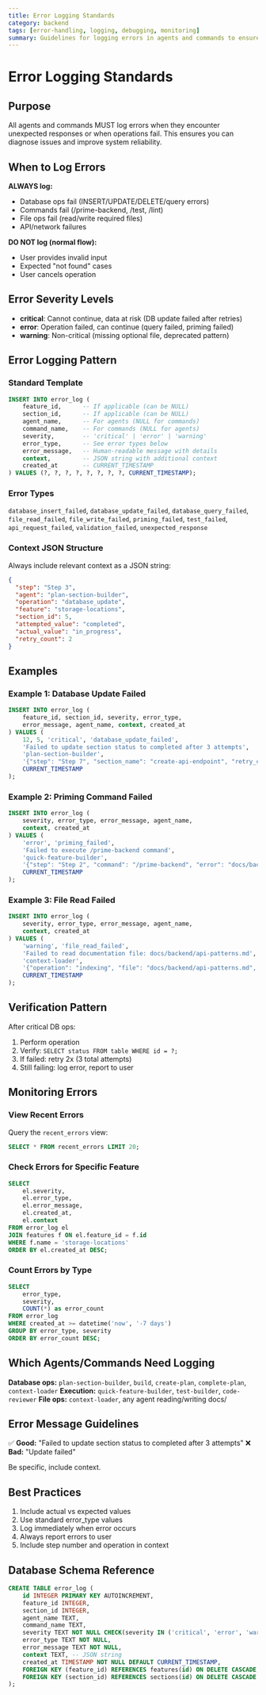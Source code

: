 ```yaml
---
title: Error Logging Standards
category: backend
tags: [error-handling, logging, debugging, monitoring]
summary: Guidelines for logging errors in agents and commands to ensure visibility into unexpected behaviors and failures
---
```


# Error Logging Standards

## Purpose

All agents and commands MUST log errors when they encounter unexpected responses or when operations fail. This ensures you can diagnose issues and improve system reliability.

## When to Log Errors

**ALWAYS log:**
- Database ops fail (INSERT/UPDATE/DELETE/query errors)
- Commands fail (/prime-backend, /test, /lint)
- File ops fail (read/write required files)
- API/network failures

**DO NOT log (normal flow):**
- User provides invalid input
- Expected "not found" cases
- User cancels operation

## Error Severity Levels

- **critical**: Cannot continue, data at risk (DB update failed after retries)
- **error**: Operation failed, can continue (query failed, priming failed)
- **warning**: Non-critical (missing optional file, deprecated pattern)

## Error Logging Pattern

### Standard Template

```sql
INSERT INTO error_log (
    feature_id,      -- If applicable (can be NULL)
    section_id,      -- If applicable (can be NULL)
    agent_name,      -- For agents (NULL for commands)
    command_name,    -- For commands (NULL for agents)
    severity,        -- 'critical' | 'error' | 'warning'
    error_type,      -- See error types below
    error_message,   -- Human-readable message with details
    context,         -- JSON string with additional context
    created_at       -- CURRENT_TIMESTAMP
) VALUES (?, ?, ?, ?, ?, ?, ?, ?, CURRENT_TIMESTAMP);
```

### Error Types

`database_insert_failed`, `database_update_failed`, `database_query_failed`, `file_read_failed`, `file_write_failed`, `priming_failed`, `test_failed`, `api_request_failed`, `validation_failed`, `unexpected_response`

### Context JSON Structure

Always include relevant context as a JSON string:

```json
{
  "step": "Step 3",
  "agent": "plan-section-builder",
  "operation": "database_update",
  "feature": "storage-locations",
  "section_id": 5,
  "attempted_value": "completed",
  "actual_value": "in_progress",
  "retry_count": 2
}
```

## Examples

### Example 1: Database Update Failed

```sql
INSERT INTO error_log (
    feature_id, section_id, severity, error_type,
    error_message, agent_name, context, created_at
) VALUES (
    12, 5, 'critical', 'database_update_failed',
    'Failed to update section status to completed after 3 attempts',
    'plan-section-builder',
    '{"step": "Step 7", "section_name": "create-api-endpoint", "retry_count": 3}',
    CURRENT_TIMESTAMP
);
```

### Example 2: Priming Command Failed

```sql
INSERT INTO error_log (
    severity, error_type, error_message, agent_name,
    context, created_at
) VALUES (
    'error', 'priming_failed',
    'Failed to execute /prime-backend command',
    'quick-feature-builder',
    '{"step": "Step 2", "command": "/prime-backend", "error": "docs/backend not found"}',
    CURRENT_TIMESTAMP
);
```

### Example 3: File Read Failed

```sql
INSERT INTO error_log (
    severity, error_type, error_message, agent_name,
    context, created_at
) VALUES (
    'warning', 'file_read_failed',
    'Failed to read documentation file: docs/backend/api-patterns.md',
    'context-loader',
    '{"operation": "indexing", "file": "docs/backend/api-patterns.md", "reason": "Permission denied"}',
    CURRENT_TIMESTAMP
);
```

## Verification Pattern

After critical DB ops:
1. Perform operation
2. Verify: `SELECT status FROM table WHERE id = ?;`
3. If failed: retry 2x (3 total attempts)
4. Still failing: log error, report to user

## Monitoring Errors

### View Recent Errors

Query the `recent_errors` view:

```sql
SELECT * FROM recent_errors LIMIT 20;
```

### Check Errors for Specific Feature

```sql
SELECT
    el.severity,
    el.error_type,
    el.error_message,
    el.created_at,
    el.context
FROM error_log el
JOIN features f ON el.feature_id = f.id
WHERE f.name = 'storage-locations'
ORDER BY el.created_at DESC;
```

### Count Errors by Type

```sql
SELECT
    error_type,
    severity,
    COUNT(*) as error_count
FROM error_log
WHERE created_at >= datetime('now', '-7 days')
GROUP BY error_type, severity
ORDER BY error_count DESC;
```

## Which Agents/Commands Need Logging

**Database ops:** `plan-section-builder`, `build`, `create-plan`, `complete-plan`, `context-loader`
**Execution:** `quick-feature-builder`, `test-builder`, `code-reviewer`
**File ops:** `context-loader`, any agent reading/writing docs/

## Error Message Guidelines

✅ **Good:** "Failed to update section status to completed after 3 attempts"
❌ **Bad:** "Update failed"

Be specific, include context.

## Best Practices

1. Include actual vs expected values
2. Use standard error_type values
3. Log immediately when error occurs
4. Always report errors to user
5. Include step number and operation in context

## Database Schema Reference

```sql
CREATE TABLE error_log (
    id INTEGER PRIMARY KEY AUTOINCREMENT,
    feature_id INTEGER,
    section_id INTEGER,
    agent_name TEXT,
    command_name TEXT,
    severity TEXT NOT NULL CHECK(severity IN ('critical', 'error', 'warning')),
    error_type TEXT NOT NULL,
    error_message TEXT NOT NULL,
    context TEXT, -- JSON string
    created_at TIMESTAMP NOT NULL DEFAULT CURRENT_TIMESTAMP,
    FOREIGN KEY (feature_id) REFERENCES features(id) ON DELETE CASCADE,
    FOREIGN KEY (section_id) REFERENCES sections(id) ON DELETE CASCADE
);
```
